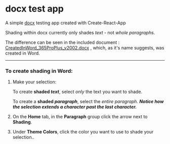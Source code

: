 # docx test app

A simple [docx](https://github.com/dolanmiu/docx) 
testing app created with Create-React-App 

Shading within docx currently only shades *text* - 
not *whole paragraphs*.

The difference can be seen in the included document : 
[CreatedInWord_365ProPlus_v2002.docx](https://github.com/jamesdefant/docx-test/blob/master/src/docs/CreatedInWord_ProPlus_v2002.docx)
, which, as it's name suggests, was created in Word.

---
### To create shading in Word:
1. Make your selection:
   
   To create **shaded _text_**, select *only* the text you want to shade. 
   
   To create a **shaded _paragraph_**, select the *entire paragraph*. **_Notice how the selection extends a character past the last character._**
 
2. On the **Home** tab, in the **Paragraph** group click the arrow next to **Shading**.
3. Under **Theme Colors**, click the color you want to use to shade your selection..
